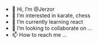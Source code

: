 - 👋 Hi, I’m @Jerzor
- 👀 I’m interested in karate, chess
- 🌱 I’m currently learning react
- 💞️ I’m looking to collaborate on ...
- 📫 How to reach me ...

<!---
Jerzor/Jerzor is a ✨ special ✨ repository because its `README.md` (this file) appears on your GitHub profile.
You can click the Preview link to take a look at your changes.
--->
